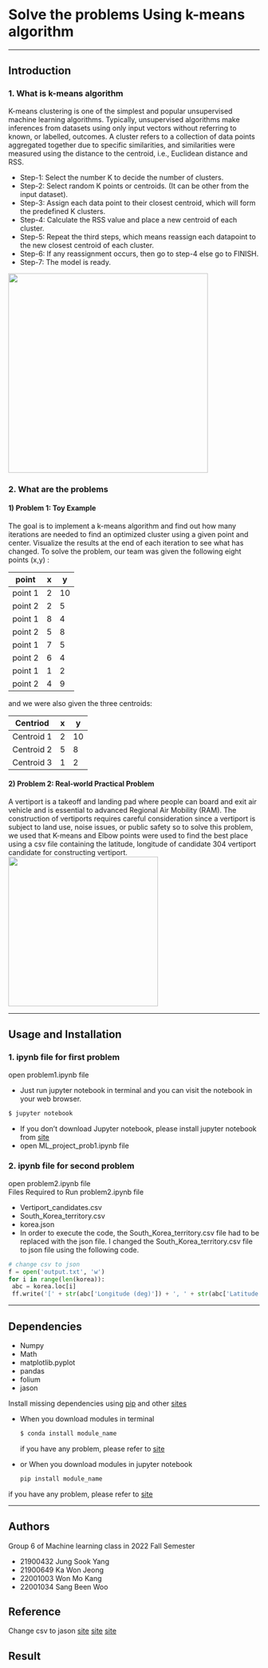 Solve the problems Using k-means algorithm
==========================================

---

## Introduction
 ### 1. What is k-means algorithm
 K-means clustering is one of the simplest and popular unsupervised machine learning algorithms. Typically, unsupervised algorithms make inferences from datasets using only input vectors without referring to known, or labelled, outcomes. A cluster refers to a collection of data points aggregated together due to specific similarities, and similarities were measured using the distance to the centroid, i.e., Euclidean distance and RSS.

 - Step-1: Select the number K to decide the number of clusters. 
 - Step-2: Select random K points or centroids. (It can be other from the input dataset).
 - Step-3: Assign each data point to their closest centroid, which will form the predefined K clusters. 
 - Step-4: Calculate the RSS value and place a new centroid of each cluster. 
 - Step-5: Repeat the third steps, which means reassign each datapoint to the new closest centroid of each cluster. 
 - Step-6: If any reassignment occurs, then go to  step-4 else go to FINISH.
 - Step-7: The model is ready.
 
 <img src="https://static.javatpoint.com/tutorial/machine-learning/images/k-means-clustering-algorithm-in-machine-learning.png" width="400" height="400">

### 2. What are the problems
 #### 1) Problem 1: Toy Example 
 The goal is to implement a k-means algorithm and find out how many iterations are needed to find an optimized cluster using a given point and center. Visualize the results at the end of each iteration to see what has changed. To solve the problem, our team was given the following eight points (x,y) :
 
 point  |  x  | y
------- | --- | ---
point 1 | 2 | 10
point 2 | 2 | 5
point 1 | 8 | 4
point 2 | 5 | 8
point 1 | 7 | 5
point 2 | 6 | 4
point 1 | 1 | 2
point 2 | 4 | 9


 and we were also given the three centroids:
 
 Centriod  |     x     |     y
---------- | --------- | ---------
Centroid 1 |     2     |     10
Centroid 2 |     5     |     8
Centroid 3 |     1     |     2

 
  #### 2) Problem 2: Real-world Practical Problem 
 A vertiport is a takeoff and landing pad where people can board and exit air vehicle and is essential to advanced Regional Air Mobility (RAM). The construction of vertiports requires careful consideration since a vertiport is subject to land use, noise issues, or public safety so to solve this problem, we used that K-means and Elbow points were used to find the best place using a csv file containing the latitude, longitude of candidate 304 vertiport candidate for constructing vertiport.
 <img src="https://www.arbin.com/wp-content/uploads/2021/01/Urban-Air-Mobility-project-eVTOL-flying-above-Paris-iStock-768x549.jpg" width="300" height="300">


--- 

## Usage and Installation
### 1. ipynb file for first problem
 open problem1.ipynb file
  - Just run jupyter notebook in terminal and you can visit the notebook in your web browser.
  ```bash
  $ jupyter notebook
  ```
 
 - If you don’t download Jupyter notebook, please install jupyter notebook from [site](https://docs.jupyter.org/en/latest/install.html)
 - open ML_project_prob1.ipynb file

### 2. ipynb file for second problem 
 open problem2.ipynb file  
 Files Required to Run problem2.ipynb file
   - Vertiport_candidates.csv
   - South_Korea_territory.csv
   - korea.json
   - In order to execute the code, the South_Korea_territory.csv file had to be replaced with the json file. I changed the South_Korea_territory.csv file to json file using the following code.

   ```python
   # change csv to json
   f = open('output.txt', 'w')
for i in range(len(korea)):
    abc = korea.loc[i]
    ff.write('[' + str(abc['Longitude (deg)']) + ', ' + str(abc['Latitude (deg)']) + '], ')
   ```
   

--- 

## Dependencies
 - Numpy
 - Math
 - matplotlib.pyplot
 - pandas
 - folium
 - jason

 Install missing dependencies using [pip](https://pip.pypa.io/en/stable/) and other [sites](https://datatofish.com/install-package-python-using-pip/)

 - When you download modules in terminal
   ```bash
   $ conda install module_name
   ``` 
   if you have any problem, please refer to [site](https://harlequink.tistory.com/48)
 
 
 - or When you download modules in jupyter notebook
   ```python
   pip install module_name
   ```
 if you have any problem, please refer to [site](https://jakevdp.github.io/blog/2017/12/05/installing-python-packages-from-jupyter/)
 

---


## Authors
 Group 6 of Machine learning class in 2022 Fall Semester 

  * 21900432 Jung Sook Yang
  * 21900649 Ka Won Jeong
  * 22001003 Won Mo Kang
  * 22001034 Sang Been Woo
## Reference
Change csv to jason
[site](https://ko.wikipedia.org/wiki/GeoJSON#cite_note-11)
[site](https://stackoverflow.com/questions/48586647/python-script-to-convert-csv-to-geojson)
[site](https://teddylee777.github.io/visualization/folium)
## Result
